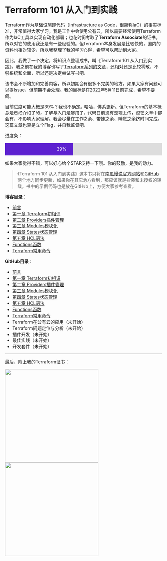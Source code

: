 # Terraform 101 从入门到实践
Terraform作为基础设施即代码（Infrastructure as Code，很简称IaC）的事实标准，非常值得大家学习。我是工作中会使用公有云，所以需要经常使用Terraform作为IaC工具以实现自动化部署；也花时间考取了**Terraform Associate**的证书。所以对它的使用我还是有一些经验的。但Terraform本身发展是比较快的，国内的资料也相对较少，所以我整理了我的学习心得，希望可以帮助到大家。

因此，我做了一个决定，将知识点整理成书，叫《Terraform 101 从入门到实践》。我之前在我的博客也写了[Terraform系列的文章](https://www.pkslow.com/tags/terraform)，还相对还是比较零散，不够系统和全面，所以还是决定尝试写书吧。

该书会不断增加和完善内容，所以初期会有很多不完美的地方。如果大家有问题可以提Issue，但前期不会处理。我的目标是在2022年5月11日前完成，希望不要鸽。

目前进度可能大概是39%？我也不确定。哈哈，佛系更新。但Terraform的基本概念是已经介绍了的，了解与入门是够用了。代码目前没有整理上传，但在文章中都会有，不影响大家理解。我会尽量在工作之余、带娃之余、睡觉之余挤时间完成。这篇文章也算是立个Flag，并自我监督吧。


进度条：
<div style="width: 100%;background-color: #ddd;">
<div style="width: 39%; background-color: #5d21d0;
text-align: right;padding-right: 20px;
line-height: 40px;color: white;">
  39%
</div>
</div>





如果大家觉得不错，可以好心给个STAR支持一下哦。你的鼓励，是我的动力。



> 《Terraform 101 从入门到实践》这本书只将在[南瓜慢说官方网站](https://www.pkslow.com/tags/terraform101)和[GitHub](https://github.com/LarryDpk/terraform-101)两个地方同步更新，如果你在其它地方看到，那应该就是抄袭和未授权的转载。书中的示例代码也是放在GitHub上，方便大家参考查看。

**博客目录**：

- [前言](https://www.pkslow.com/archives/terraform-101-preface)
- [第一章 Terraform初相识](https://www.pkslow.com/archives/terraform-101-introduction)
- [第二章 Providers插件管理](https://www.pkslow.com/archives/terraform-101-providers)
- [第三章 Modules模块化](https://www.pkslow.com/archives/terraform-101-modules)
- [第四章 States状态管理](https://www.pkslow.com/archives/terraform-101-states)
- [第五章 HCL语法](https://www.pkslow.com/archives/terraform-101-hcl)
- [Functions函数](https://www.pkslow.com/archives/terraform-101-functions)
- [Terraform常用命令](https://www.pkslow.com/archives/terraform-101-commands)



**GitHub目录**：

- [前言](https://github.com/LarryDpk/terraform-101/blob/main/README.md)
- [第一章 Terraform初相识](https://github.com/LarryDpk/terraform-101/blob/main/01.Terraform初相识.md)
- [第二章 Providers插件管理](https://github.com/LarryDpk/terraform-101/blob/main/02.Providers插件管理.md)
- [第三章 Modules模块化](https://github.com/LarryDpk/terraform-101/blob/main/03.Modules模块化.md)
- [第四章 States状态管理](https://github.com/LarryDpk/terraform-101/blob/main/04.States状态管理.md)
- [第五章 HCL语法](https://github.com/LarryDpk/terraform-101/blob/main/05.HCL语法.md)
- [Functions函数](https://github.com/LarryDpk/terraform-101/blob/main/Functions函数.md)
- [Terraform常用命令](https://github.com/LarryDpk/terraform-101/blob/main/Terraform常用命令.md)
- Terraform在公有云的应用（未开始）
- Terraform问题定位与分析（未开始）
- 插件开发（未开始）
- 最佳实践（未开始）
- 开发套件（未开始）

---






最后，附上我的Terraform证书：

<img src="https://pkslow.oss-cn-shenzhen.aliyuncs.com/images/other/terraform-101/pictures/00.preface/terraform-associate.certificate.png" width="300">



<img src="https://pkslow.oss-cn-shenzhen.aliyuncs.com/images/other/terraform-101/pictures/00.preface/terraform-associate.certificate-larry.png" width="300">



